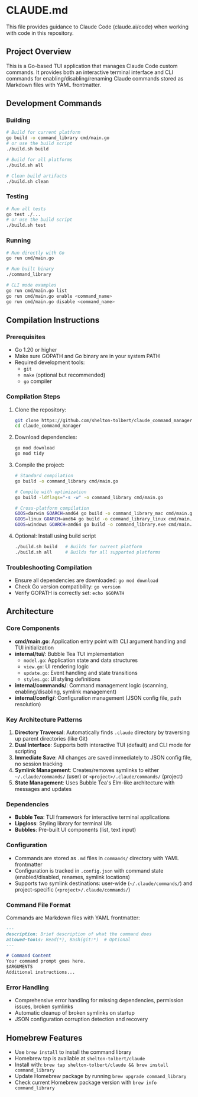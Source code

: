 # CLAUDE.md

This file provides guidance to Claude Code (claude.ai/code) when working with code in this repository.

## Project Overview

This is a Go-based TUI application that manages Claude Code custom commands. It provides both an interactive terminal interface and CLI commands for enabling/disabling/renaming Claude commands stored as Markdown files with YAML frontmatter.

## Development Commands

### Building
```bash
# Build for current platform
go build -o command_library cmd/main.go
# or use the build script
./build.sh build

# Build for all platforms
./build.sh all

# Clean build artifacts
./build.sh clean
```

### Testing
```bash
# Run all tests
go test ./...
# or use the build script
./build.sh test
```

### Running
```bash
# Run directly with Go
go run cmd/main.go

# Run built binary
./command_library

# CLI mode examples
go run cmd/main.go list
go run cmd/main.go enable <command_name>
go run cmd/main.go disable <command_name>
```

## Compilation Instructions

### Prerequisites
- Go 1.20 or higher
- Make sure GOPATH and Go binary are in your system PATH
- Required development tools: 
  - `git`
  - `make` (optional but recommended)
  - `go` compiler

### Compilation Steps
1. Clone the repository:
   ```bash
   git clone https://github.com/shelton-tolbert/claude_command_manager.git
   cd claude_command_manager
   ```

2. Download dependencies:
   ```bash
   go mod download
   go mod tidy
   ```

3. Compile the project:
   ```bash
   # Standard compilation
   go build -o command_library cmd/main.go

   # Compile with optimization
   go build -ldflags="-s -w" -o command_library cmd/main.go

   # Cross-platform compilation
   GOOS=darwin GOARCH=amd64 go build -o command_library_mac cmd/main.go
   GOOS=linux GOARCH=amd64 go build -o command_library_linux cmd/main.go
   GOOS=windows GOARCH=amd64 go build -o command_library.exe cmd/main.go
   ```

4. Optional: Install using build script
   ```bash
   ./build.sh build   # Builds for current platform
   ./build.sh all     # Builds for all supported platforms
   ```

### Troubleshooting Compilation
- Ensure all dependencies are downloaded: `go mod download`
- Check Go version compatibility: `go version`
- Verify GOPATH is correctly set: `echo $GOPATH`

## Architecture

### Core Components

- **cmd/main.go**: Application entry point with CLI argument handling and TUI initialization
- **internal/tui/**: Bubble Tea TUI implementation
  - `model.go`: Application state and data structures
  - `view.go`: UI rendering logic
  - `update.go`: Event handling and state transitions
  - `styles.go`: UI styling definitions
- **internal/commands/**: Command management logic (scanning, enabling/disabling, symlink management)
- **internal/config/**: Configuration management (JSON config file, path resolution)

### Key Architecture Patterns

1. **Directory Traversal**: Automatically finds `.claude` directory by traversing up parent directories (like Git)
2. **Dual Interface**: Supports both interactive TUI (default) and CLI mode for scripting
3. **Immediate Save**: All changes are saved immediately to JSON config file, no session tracking
4. **Symlink Management**: Creates/removes symlinks to either `~/.claude/commands/` (user) or `<project>/.claude/commands/` (project)
5. **State Management**: Uses Bubble Tea's Elm-like architecture with messages and updates

### Dependencies

- **Bubble Tea**: TUI framework for interactive terminal applications
- **Lipgloss**: Styling library for terminal UIs
- **Bubbles**: Pre-built UI components (list, text input)

### Configuration

- Commands are stored as `.md` files in `commands/` directory with YAML frontmatter
- Configuration is tracked in `.config.json` with command state (enabled/disabled, renames, symlink locations)
- Supports two symlink destinations: user-wide (`~/.claude/commands/`) and project-specific (`<project>/.claude/commands/`)

### Command File Format

Commands are Markdown files with YAML frontmatter:
```markdown
---
description: Brief description of what the command does
allowed-tools: Read(*), Bash(git:*)  # Optional
---

# Command Content
Your command prompt goes here.
$ARGUMENTS
Additional instructions...
```

### Error Handling

- Comprehensive error handling for missing dependencies, permission issues, broken symlinks
- Automatic cleanup of broken symlinks on startup
- JSON configuration corruption detection and recovery

## Homebrew Features

- Use `brew install` to install the command library
- Homebrew tap is available at `shelton-tolbert/claude`
- Install with: `brew tap shelton-tolbert/claude && brew install command_library`
- Update Homebrew package by running `brew upgrade command_library`
- Check current Homebrew package version with `brew info command_library`
```